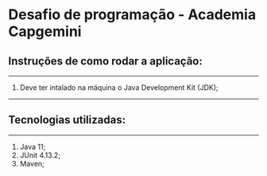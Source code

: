 # Desafio de programação - Academia Capgemini

## Instruções de como rodar a aplicação:

------

1. Deve ter intalado na máquina o Java Development Kit (JDK);​

------



## Tecnologias utilizadas:

------

1.  Java 11;
2.  JUnit 4.13.2;
3.  Maven;